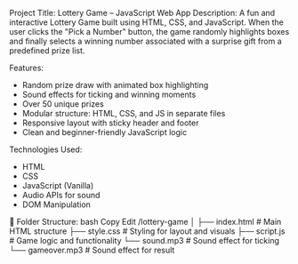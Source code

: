 Project Title: Lottery Game – JavaScript Web App
Description:
 A fun and interactive Lottery Game built using HTML, CSS, and JavaScript.
 When the user clicks the "Pick a Number" button, the game randomly highlights boxes and finally selects a winning number associated with a surprise gift from a predefined prize list.

Features:
 * Random prize draw with animated box highlighting
 * Sound effects for ticking and winning moments
 *  Over 50 unique prizes
 * Modular structure: HTML, CSS, and JS in separate files
 * Responsive layout with sticky header and footer
 * Clean and beginner-friendly JavaScript logic

Technologies Used:
 * HTML
 * CSS
 * JavaScript (Vanilla)
 * Audio APIs for sound
 * DOM Manipulation

📂 Folder Structure:
 bash
 Copy
 Edit
 /lottery-game
 │
 ├── index.html         # Main HTML structure
 ├── style.css          # Styling for layout and visuals
 ├── script.js          # Game logic and functionality
 └── sound.mp3          # Sound effect for ticking
 └── gameover.mp3       # Sound effect for result
